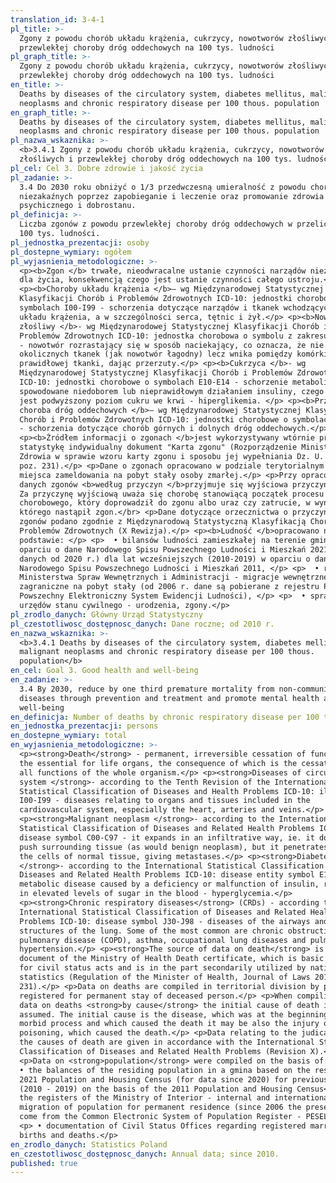 ```yaml
---
translation_id: 3-4-1
pl_title: >-
  Zgony z powodu chorób układu krążenia, cukrzycy, nowotworów złośliwych i
  przewlekłej choroby dróg oddechowych na 100 tys. ludności
pl_graph_title: >-
  Zgony z powodu chorób układu krążenia, cukrzycy, nowotworów złośliwych i
  przewlekłej choroby dróg oddechowych na 100 tys. ludności
en_title: >-
  Deaths by diseases of the circulatory system, diabetes mellitus, malignant
  neoplasms and chronic respiratory disease per 100 thous. population
en_graph_title: >-
  Deaths by diseases of the circulatory system, diabetes mellitus, malignant
  neoplasms and chronic respiratory disease per 100 thous. population
pl_nazwa_wskaznika: >-
  <b>3.4.1 Zgony z powodu chorób układu krążenia, cukrzycy, nowotworów
  złośliwych i przewlekłej choroby dróg oddechowych na 100 tys. ludności</b>
pl_cel: Cel 3. Dobre zdrowie i jakość życia
pl_zadanie: >-
  3.4 Do 2030 roku obniżyć o 1/3 przedwczesną umieralność z powodu chorób
  niezakaźnych poprzez zapobieganie i leczenie oraz promowanie zdrowia
  psychicznego i dobrostanu.
pl_definicja: >-
  Liczba zgonów z powodu przewlekłej choroby dróg oddechowych w przeliczeniu na
  100 tys. ludności.
pl_jednostka_prezentacji: osoby
pl_dostepne_wymiary: ogółem
pl_wyjasnienia_metodologiczne: >-
  <p><b>Zgon </b> trwałe, nieodwracalne ustanie czynności narządów niezbędnych
  dla życia, konsekwencją czego jest ustanie czynności całego ustroju.</p>
  <p><b>Choroby układu krążenia </b>– wg Międzynarodowej Statystycznej
  Klasyfikacji Chorób i Problemów Zdrowotnych ICD-10: jednostki chorobowe o
  symbolach I00-I99 - schorzenia dotyczące narządów i tkanek wchodzących w skład
  układu krążenia, a w szczególności serca, tętnic i żył.</p> <p><b>Nowotwór
  złośliwy </b>- wg Międzynarodowej Statystycznej Klasyfikacji Chorób i
  Problemów Zdrowotnych ICD-10: jednostka chorobowa o symbolu z zakresu C00-C97
  - nowotwór rozrastający się w sposób naciekający, co oznacza, że nie rozpycha
  okolicznych tkanek (jak nowotwór łagodny) lecz wnika pomiędzy komórki
  prawidłowej tkanki, dając przerzuty.</p> <p><b>Cukrzyca </b>- wg
  Międzynarodowej Statystycznej Klasyfikacji Chorób i Problemów Zdrowotnych
  ICD-10: jednostki chorobowe o symbolach E10-E14 - schorzenie metaboliczne
  spowodowane niedoborem lub nieprawidłowym działaniem insuliny, czego skutkiem
  jest podwyższony poziom cukru we krwi - hiperglikemia. </p> <p><b>Przewlekła
  choroba dróg oddechowych </b>– wg Międzynarodowej Statystycznej Klasyfikacji
  Chorób i Problemów Zdrowotnych ICD-10: jednostki chorobowe o symbolach J30-J98
  - schorzenia dotyczące chorób górnych i dolnych dróg oddechowych.</p>
  <p><b>Źródłem informacji o zgonach </b>jest wykorzystywany wtórnie przez
  statystykę indywidualny dokument "Karta zgonu" (Rozporządzenie Ministra
  Zdrowia w sprawie wzoru karty zgonu i sposobu jej wypełniania Dz. U. 2015 r.,
  poz. 231).</p> <p>Dane o zgonach opracowano w podziale terytorialnym - według
  miejsca zameldowania na pobyt stały osoby zmarłej.</p> <p>Przy opracowywaniu
  danych zgonów <b>według przyczyn </b>przyjmuje się wyjściowa przyczynę zgonu.
  Za przyczynę wyjściową uważa się chorobę stanowiącą początek procesu
  chorobowego, który doprowadził do zgonu albo uraz czy zatrucie, w wyniku
  którego nastąpił zgon.</br> <p>Dane dotyczące orzecznictwa o przyczynach
  zgonów podano zgodnie z Międzynarodową Statystyczną Klasyfikacją Chorób i
  Problemów Zdrowotnych (X Rewizja).</p> <p><b>Ludność </b>opracowano na
  podstawie: </p> <p>  • bilansów ludności zamieszkałej na terenie gminy w
  oparciu o dane Narodowego Spisu Powszechnego Ludności i Mieszkań 2021 (dla
  danych od 2020 r.) dla lat wcześniejszych (2010-2019) w oparciu o dane
  Narodowego Spisu Powszechnego Ludności i Mieszkań 2011, </p> <p>  • rejestrów
  Ministerstwa Spraw Wewnętrznych i Administracji - migracje wewnętrzne i
  zagraniczne na pobyt stały (od 2006 r. dane są pobierane z rejestru PESEL -
  Powszechny Elektroniczny System Ewidencji Ludności), </p> <p>  • sprawozdań
  urzędów stanu cywilnego - urodzenia, zgony.</p>
pl_zrodlo_danych: Główny Urząd Statystyczny
pl_czestotliwosc_dostępnosc_danych: Dane roczne; od 2010 r.
en_nazwa_wskaznika: >-
  <b>3.4.1 Deaths by diseases of the circulatory system, diabetes mellitus,
  malignant neoplasms and chronic respiratory disease per 100 thous.
  population</b>
en_cel: Goal 3. Good health and well-being
en_zadanie: >-
  3.4 By 2030, reduce by one third premature mortality from non-communicable
  diseases through prevention and treatment and promote mental health and
  well-being
en_definicja: Number of deaths by chronic respiratory disease per 100 thous. population.
en_jednostka_prezentacji: persons
en_dostepne_wymiary: total
en_wyjasnienia_metodologiczne: >-
  <p><strong>Death</strong> - permanent, irreversible cessation of functions of
  the essential for life organs, the consequence of which is the cessation of
  all functions of the whole organism.</p> <p><strong>Diseases of circulatory
  system </strong>- according to the Tenth Revision of the International
  Statistical Classification of Diseases and Health Problems ICD-10: illnesses
  I00-I99 - diseases relating to organs and tissues included in the
  cardiovascular system, especially the heart, arteries and veins.</p>
  <p><strong>Malignant neoplasm </strong>- according to the International
  Statistical Classification of Diseases and Related Health Problems ICD-10:
  disease symbol C00-C97 - it expands in an infiltrative way, ie. it does not
  push surrounding tissue (as would benign neoplasm), but it penetrates between
  the cells of normal tissue, giving metastases.</p> <p><strong>Diabetes
  </strong>- according to the International Statistical Classification of
  Diseases and Related Health Problems ICD-10: disease entity symbol E10-E14 - a
  metabolic disease caused by a deficiency or malfunction of insulin, resulting
  in elevated levels of sugar in the blood - hyperglycemia.</p>
  <p><strong>Chronic respiratory diseases</strong> (CRDs) - according to the
  International Statistical Classification of Diseases and Related Health
  Problems ICD-10: disease symbol J30-J98 - diseases of the airways and other
  structures of the lung. Some of the most common are chronic obstructive
  pulmonary disease (COPD), asthma, occupational lung diseases and pulmonary
  hypertension.</p> <p><strong>The source of data on death</strong> is the
  document of the Ministry of Health Death certificate, which is basic document
  for civil status acts and is in the part secondarily utilized by national
  statistics (Regulation of the Minister of Health, Journal of Laws 2015, item
  231).</p> <p>Data on deaths are compiled in territorial division by place of
  registered for permanent stay of deceased person.</p> <p>When compiling the
  data on deaths <strong>by cause</strong> the initial cause of death is
  assumed. The initial cause is the disease, which was at the beginning of the
  morbid process and which caused the death it may be also the injury or the
  poisoning, which caused the death.</p> <p>Data relating to the judicature on
  the causes of death are given in accordance with the International Statistical
  Classification of Diseases and Related Health Problems (Revision X).</p>
  <p>Data on <strong>population</strong> were compiled on the basis of:</p> <p>
  • the balances of the residing population in a gmina based on the results of
  2021 Population and Housing Census (for data since 2020) for previous years
  (2010 - 2019) on the basis of the 2011 Population and Housing Census</p> <p> •
  the registers of the Ministry of Interior - internal and international
  migration of population for permanent residence (since 2006 the presented data
  come from the Common Electronic System of Population Register - PESEL),</p>
  <p> • documentation of Civil Status Offices regarding registered marriages,
  births and deaths.</p>
en_zrodlo_danych: Statistics Poland
en_czestotliwosc_dostępnosc_danych: Annual data; since 2010.
published: true
---
```

